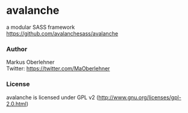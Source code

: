 # avalanche
a modular SASS framework  
https://github.com/avalanchesass/avalanche

### Author
Markus Oberlehner  
Twitter: https://twitter.com/MaOberlehner

### License
avalanche is licensed under GPL v2 (http://www.gnu.org/licenses/gpl-2.0.html)
